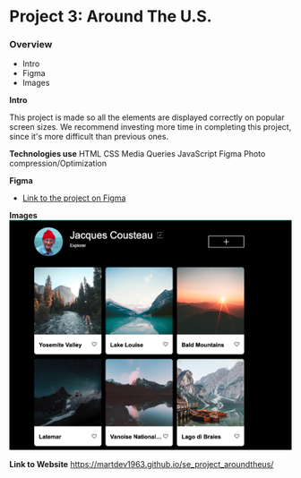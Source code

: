 # Project 3: Around The U.S.

### Overview

- Intro
- Figma
- Images

**Intro**

This project is made so all the elements are displayed correctly on popular screen sizes. We recommend investing more time in completing this project, since it's more difficult than previous ones.

**Technologies use**
HTML
CSS
Media Queries
JavaScript
Figma
Photo compression/Optimization

**Figma**

- [Link to the project on Figma](https://www.figma.com/file/ii4xxsJ0ghevUOcssTlHZv/Sprint-3%3A-Around-the-US?node-id=0%3A1)

**Images**
![screenshot of project](images/sprint_3.png "This is a foto gallery of travelling the US.")

**Link to Website**
https://martdev1963.github.io/se_project_aroundtheus/
